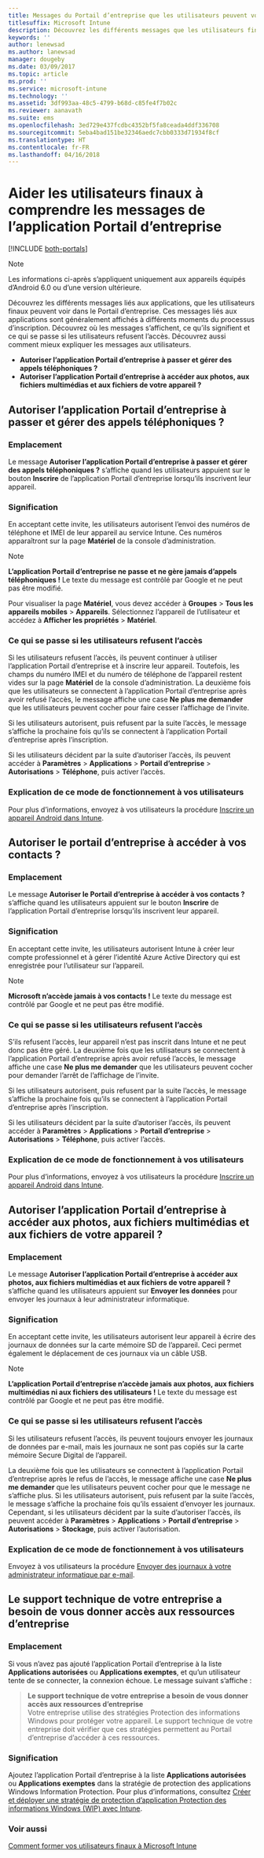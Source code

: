 ```yaml
---
title: Messages du Portail d’entreprise que les utilisateurs peuvent voir sur les appareils
titlesuffix: Microsoft Intune
description: Découvrez les différents messages que les utilisateurs finaux peuvent voir dans le Portail d’entreprise.
keywords: ''
author: lenewsad
ms.author: lanewsad
manager: dougeby
ms.date: 03/09/2017
ms.topic: article
ms.prod: ''
ms.service: microsoft-intune
ms.technology: ''
ms.assetid: 3df993aa-48c5-4799-b68d-c85fe4f7b02c
ms.reviewer: aanavath
ms.suite: ems
ms.openlocfilehash: 3ed729e437fcdbc4352bf5fa8ceada4ddf336708
ms.sourcegitcommit: 5eba4bad151be32346aedc7cbb0333d71934f8cf
ms.translationtype: HT
ms.contentlocale: fr-FR
ms.lasthandoff: 04/16/2018
---
```

# <a name="help-end-users-understand-company-portal-app-messages"></a>Aider les utilisateurs finaux à comprendre les messages de l’application Portail d’entreprise

[!INCLUDE [both-portals](./includes/note-for-both-portals.md)]

> [!NOTE]
> Les informations ci-après s’appliquent uniquement aux appareils équipés d’Android 6.0 ou d’une version ultérieure.

Découvrez les différents messages liés aux applications, que les utilisateurs finaux peuvent voir dans le Portail d’entreprise. Ces messages liés aux applications sont généralement affichés à différents moments du processus d’inscription. Découvrez où les messages s’affichent, ce qu’ils signifient et ce qui se passe si les utilisateurs refusent l’accès. Découvrez aussi comment mieux expliquer les messages aux utilisateurs.

- __Autoriser l’application Portail d’entreprise à passer et gérer des appels téléphoniques ?__
- __Autoriser l’application Portail d’entreprise à accéder aux photos, aux fichiers multimédias et aux fichiers de votre appareil ?__

## <a name="allow-company-portal-to-make-and-manage-phone-calls"></a>Autoriser l’application Portail d’entreprise à passer et gérer des appels téléphoniques ?

### <a name="where-it-appears"></a>Emplacement
Le message **Autoriser l’application Portail d’entreprise à passer et gérer des appels téléphoniques ?** s’affiche quand les utilisateurs appuient sur le bouton **Inscrire** de l’application Portail d’entreprise lorsqu’ils inscrivent leur appareil.

### <a name="what-it-means"></a>Signification
En acceptant cette invite, les utilisateurs autorisent l’envoi des numéros de téléphone et IMEI de leur appareil au service Intune. Ces numéros apparaîtront sur la page __Matériel__ de la console d’administration.

> [!NOTE]
> **L’application Portail d’entreprise ne passe et ne gère jamais d’appels téléphoniques !** Le texte du message est contrôlé par Google et ne peut pas être modifié.

Pour visualiser la page **Matériel**, vous devez accéder à **Groupes** > **Tous les appareils mobiles** > **Appareils**. Sélectionnez l’appareil de l’utilisateur et accédez à **Afficher les propriétés** > **Matériel**.

### <a name="what-happens-if-users-deny-access"></a>Ce qui se passe si les utilisateurs refusent l’accès
Si les utilisateurs refusent l’accès, ils peuvent continuer à utiliser l’application Portail d’entreprise et à inscrire leur appareil. Toutefois, les champs du numéro IMEI et du numéro de téléphone de l’appareil restent vides sur la page __Matériel__ de la console d’administration. La deuxième fois que les utilisateurs se connectent à l’application Portail d’entreprise après avoir refusé l’accès, le message affiche une case **Ne plus me demander** que les utilisateurs peuvent cocher pour faire cesser l’affichage de l’invite.

Si les utilisateurs autorisent, puis refusent par la suite l’accès, le message s’affiche la prochaine fois qu’ils se connectent à l’application Portail d’entreprise après l’inscription.

Si les utilisateurs décident par la suite d’autoriser l’accès, ils peuvent accéder à **Paramètres** > **Applications** > **Portail d’entreprise** > **Autorisations** > **Téléphone**, puis activer l’accès.

### <a name="how-to-explain-this-to-your-users"></a>Explication de ce mode de fonctionnement à vos utilisateurs
Pour plus d’informations, envoyez à vos utilisateurs la procédure [Inscrire un appareil Android dans Intune](/intune-user-help/enroll-your-device-in-intune-android).

## <a name="allow-company-portal-to-access-your-contacts"></a>Autoriser le portail d’entreprise à accéder à vos contacts ?

### <a name="where-it-appears"></a>Emplacement
Le message **Autoriser le Portail d’entreprise à accéder à vos contacts ?** s’affiche quand les utilisateurs appuient sur le bouton **Inscrire** de l’application Portail d’entreprise lorsqu’ils inscrivent leur appareil.

### <a name="what-it-means"></a>Signification
En acceptant cette invite, les utilisateurs autorisent Intune à créer leur compte professionnel et à gérer l’identité Azure Active Directory qui est enregistrée pour l’utilisateur sur l’appareil.

> [!NOTE]
> **Microsoft n’accède jamais à vos contacts !** Le texte du message est contrôlé par Google et ne peut pas être modifié.

### <a name="what-happens-if-users-deny-access"></a>Ce qui se passe si les utilisateurs refusent l’accès
S’ils refusent l’accès, leur appareil n’est pas inscrit dans Intune et ne peut donc pas être géré. La deuxième fois que les utilisateurs se connectent à l’application Portail d’entreprise après avoir refusé l’accès, le message affiche une case **Ne plus me demander** que les utilisateurs peuvent cocher pour demander l’arrêt de l’affichage de l’invite.

Si les utilisateurs autorisent, puis refusent par la suite l’accès, le message s’affiche la prochaine fois qu’ils se connectent à l’application Portail d’entreprise après l’inscription.

Si les utilisateurs décident par la suite d’autoriser l’accès, ils peuvent accéder à **Paramètres** > **Applications** > **Portail d’entreprise** > **Autorisations** > **Téléphone**, puis activer l’accès.

### <a name="how-to-explain-this-to-your-users"></a>Explication de ce mode de fonctionnement à vos utilisateurs
Pour plus d’informations, envoyez à vos utilisateurs la procédure [Inscrire un appareil Android dans Intune](/intune-user-help/enroll-your-device-in-intune-android).

## <a name="allow-company-portal-to-access-photos-media-and-files-on-your-device"></a>Autoriser l’application Portail d’entreprise à accéder aux photos, aux fichiers multimédias et aux fichiers de votre appareil ?

### <a name="where-it-appears"></a>Emplacement
Le message **Autoriser l’application Portail d’entreprise à accéder aux photos, aux fichiers multimédias et aux fichiers de votre appareil ?** s’affiche quand les utilisateurs appuient sur **Envoyer les données** pour envoyer les journaux à leur administrateur informatique.

### <a name="what-it-means"></a>Signification
En acceptant cette invite, les utilisateurs autorisent leur appareil à écrire des journaux de données sur la carte mémoire SD de l’appareil. Ceci permet également le déplacement de ces journaux via un câble USB.   

> [!NOTE]
> **L’application Portail d’entreprise n’accède jamais aux photos, aux fichiers multimédias ni aux fichiers des utilisateurs !** Le texte du message est contrôlé par Google et ne peut pas être modifié.

### <a name="what-happens-if-users-deny-access"></a>Ce qui se passe si les utilisateurs refusent l’accès
Si les utilisateurs refusent l’accès, ils peuvent toujours envoyer les journaux de données par e-mail, mais les journaux ne sont pas copiés sur la carte mémoire Secure Digital de l’appareil.

La deuxième fois que les utilisateurs se connectent à l’application Portail d’entreprise après le refus de l’accès, le message affiche une case **Ne plus me demander** que les utilisateurs peuvent cocher pour que le message ne s’affiche plus. Si les utilisateurs autorisent, puis refusent par la suite l’accès, le message s’affiche la prochaine fois qu’ils essaient d’envoyer les journaux. Cependant, si les utilisateurs décident par la suite d’autoriser l’accès, ils peuvent accéder à **Paramètres** > **Applications** > **Portail d’entreprise** > **Autorisations** > **Stockage**, puis activer l’autorisation.


### <a name="how-to-explain-this-to-your-users"></a>Explication de ce mode de fonctionnement à vos utilisateurs
Envoyez à vos utilisateurs la procédure [Envoyer des journaux à votre administrateur informatique par e-mail](/intune-user-help/send-logs-to-your-it-admin-by-email-android). 

## <a name="your-company-support-needs-to-give-you-access-to-company-resources"></a>Le support technique de votre entreprise a besoin de vous donner accès aux ressources d’entreprise

### <a name="where-it-appears"></a>Emplacement
Si vous n’avez pas ajouté l’application Portail d’entreprise à la liste **Applications autorisées** ou **Applications exemptes**, et qu’un utilisateur tente de se connecter, la connexion échoue. Le message suivant s’affiche :

> **Le support technique de votre entreprise a besoin de vous donner accès aux ressources d’entreprise**  
> Votre entreprise utilise des stratégies Protection des informations Windows pour protéger votre appareil. Le support technique de votre entreprise doit vérifier que ces stratégies permettent au Portail d’entreprise d’accéder à ces ressources.

### <a name="what-it-means"></a>Signification

Ajoutez l’application Portail d’entreprise à la liste **Applications autorisées** ou **Applications exemptes** dans la stratégie de protection des applications Windows Information Protection. Pour plus d’informations, consultez [Créer et déployer une stratégie de protection d’application Protection des informations Windows (WIP) avec Intune](/intune-classic/deploy-use/create-windows-information-protection-policy-with-intune).

### <a name="see-also"></a>Voir aussi
[Comment former vos utilisateurs finaux à Microsoft Intune](end-user-educate.md)
